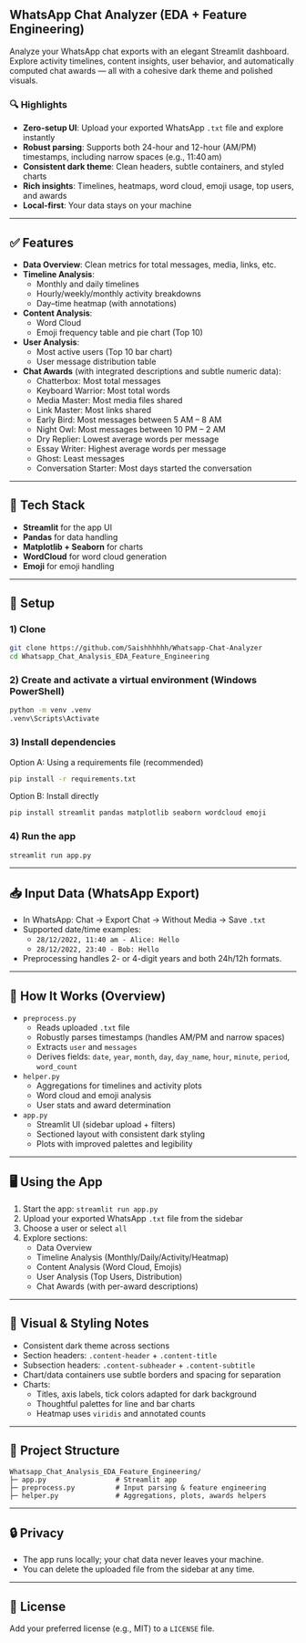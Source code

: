 ## WhatsApp Chat Analyzer (EDA + Feature Engineering)

Analyze your WhatsApp chat exports with an elegant Streamlit dashboard. Explore activity timelines, content insights, user behavior, and automatically computed chat awards — all with a cohesive dark theme and polished visuals.

### 🔍 Highlights
- **Zero-setup UI**: Upload your exported WhatsApp `.txt` file and explore instantly
- **Robust parsing**: Supports both 24-hour and 12-hour (AM/PM) timestamps, including narrow spaces (e.g., 11:40 am)
- **Consistent dark theme**: Clean headers, subtle containers, and styled charts
- **Rich insights**: Timelines, heatmaps, word cloud, emoji usage, top users, and awards
- **Local-first**: Your data stays on your machine

---

## ✅ Features
- **Data Overview**: Clean metrics for total messages, media, links, etc.
- **Timeline Analysis**:
  - Monthly and daily timelines
  - Hourly/weekly/monthly activity breakdowns
  - Day–time heatmap (with annotations)
- **Content Analysis**:
  - Word Cloud
  - Emoji frequency table and pie chart (Top 10)
- **User Analysis**:
  - Most active users (Top 10 bar chart)
  - User message distribution table
- **Chat Awards** (with integrated descriptions and subtle numeric data):
  - Chatterbox: Most total messages
  - Keyboard Warrior: Most total words
  - Media Master: Most media files shared
  - Link Master: Most links shared
  - Early Bird: Most messages between 5 AM – 8 AM
  - Night Owl: Most messages between 10 PM – 2 AM
  - Dry Replier: Lowest average words per message
  - Essay Writer: Highest average words per message
  - Ghost: Least messages
  - Conversation Starter: Most days started the conversation

---

## 🧩 Tech Stack
- **Streamlit** for the app UI
- **Pandas** for data handling
- **Matplotlib + Seaborn** for charts
- **WordCloud** for word cloud generation
- **Emoji** for emoji handling

---

## 🚀 Setup

### 1) Clone
```bash
git clone https://github.com/Saishhhhhh/Whatsapp-Chat-Analyzer
cd Whatsapp_Chat_Analysis_EDA_Feature_Engineering
```

### 2) Create and activate a virtual environment (Windows PowerShell)
```bash
python -m venv .venv
.venv\Scripts\Activate
```

### 3) Install dependencies
Option A: Using a requirements file (recommended)
```bash
pip install -r requirements.txt
```

Option B: Install directly
```bash
pip install streamlit pandas matplotlib seaborn wordcloud emoji
```

### 4) Run the app
```bash
streamlit run app.py
```

---

## 📥 Input Data (WhatsApp Export)
- In WhatsApp: Chat → Export Chat → Without Media → Save `.txt`
- Supported date/time examples:
  - `28/12/2022, 11:40 am - Alice: Hello`
  - `28/12/2022, 23:40 - Bob: Hello`
- Preprocessing handles 2- or 4-digit years and both 24h/12h formats.

---

## 🔧 How It Works (Overview)
- `preprocess.py`
  - Reads uploaded `.txt` file
  - Robustly parses timestamps (handles AM/PM and narrow spaces)
  - Extracts `user` and `messages`
  - Derives fields: `date`, `year`, `month`, `day`, `day_name`, `hour`, `minute`, `period`, `word_count`
- `helper.py`
  - Aggregations for timelines and activity plots
  - Word cloud and emoji analysis
  - User stats and award determination
- `app.py`
  - Streamlit UI (sidebar upload + filters)
  - Sectioned layout with consistent dark styling
  - Plots with improved palettes and legibility

---

## 🖥️ Using the App
1. Start the app: `streamlit run app.py`
2. Upload your exported WhatsApp `.txt` file from the sidebar
3. Choose a user or select `all`
4. Explore sections:
   - Data Overview
   - Timeline Analysis (Monthly/Daily/Activity/Heatmap)
   - Content Analysis (Word Cloud, Emojis)
   - User Analysis (Top Users, Distribution)
   - Chat Awards (with per-award descriptions)

---

## 🎨 Visual & Styling Notes
- Consistent dark theme across sections
- Section headers: `.content-header` + `.content-title`
- Subsection headers: `.content-subheader` + `.content-subtitle`
- Chart/data containers use subtle borders and spacing for separation
- Charts:
  - Titles, axis labels, tick colors adapted for dark background
  - Thoughtful palettes for line and bar charts
  - Heatmap uses `viridis` and annotated counts

---

## 📄 Project Structure
```
Whatsapp_Chat_Analysis_EDA_Feature_Engineering/
├─ app.py                 # Streamlit app
├─ preprocess.py          # Input parsing & feature engineering
├─ helper.py              # Aggregations, plots, awards helpers
```

---

## 🔒 Privacy
- The app runs locally; your chat data never leaves your machine.
- You can delete the uploaded file from the sidebar at any time.

---

## 📜 License
Add your preferred license (e.g., MIT) to a `LICENSE` file.
